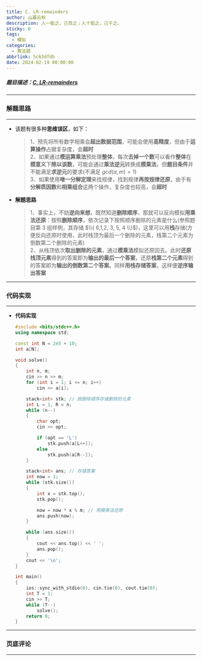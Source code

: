 ```yaml
---
title: C. LR-remainders
author: 山暮云秋
description: 人一能之，己百之；人十能之，己千之。
sticky: 0
tags:
  - 模拟
categories:
  - 算法题
abbrlink: 5c63dfdb
date: 2024-02-19 00:00:00
---
```


##### 题目描述：[C. LR-remainders](https://codeforces.com/contest/1932/problem/C)

---

### **解题思路**

---

- 该题有很多种**思维误区**，如下：

  > 1、预先将所有数字相乘会**超出数据范围**，可能会使用**高精度**，但由于**运算操作**占据复杂度，会**超时**  
  > 2、如果通过**模运算乘法**预处理**整体**，每次**去掉一个数**可以看作**整体**在**模意义**下**除以该数**，可能会通过**乘法逆元**转换成**模乘法**，但**题目条件**并不能满足**求逆元**的要求(不满足 $gcd(a, m) = 1$)  
  > 3、如果使用**唯一分解定理**来找规律，找到规律**再按规律还原**，由于有**分解质因数**和**相乘组合**这两个操作，复杂度也较高，会**超时**

- **解题思路**

  > 1、事实上，不妨**逆向来想**，既然知道**删除顺序**，那就可以反向模拟**用乘法还原**：按照**删除顺序**，依次记录下按照顺序删除的元素是什么(参照题目第 3 组样例，其存储 $\\{ 6,1,2, 3, 5, 4 \\}$)，这里可以用**栈**存储(方便反向还原时使用，此时栈顶为最后一个删除的元素，栈第二个元素为倒数第二个删除的元素)  
  > 2、从栈顶依次**取出删除的元素**，通过**模乘法**模拟还原回去。此时**还原栈顶元素**得到的答案即为**输出的最后一个答案**，还原**栈第二个元素**得到的答案即为**输出的倒数第二个答案**。同样**用栈存储答案**，这样便**逆序输出答案**

---

### **代码实现**

---

- **代码实现**

  ```cpp
  #include <bits/stdc++.h>
  using namespace std;

  const int N = 2e5 + 10;
  int a[N];

  void solve()
  {
      int n, m;
      cin >> n >> m;
      for (int i = 1; i <= n; i++)
          cin >> a[i];

      stack<int> stk; // 按删除顺序存储删除的元素
      int L = 1, R = n;
      while (n--)
      {
          char opt;
          cin >> opt;

          if (opt == 'L')
              stk.push(a[L++]);
          else
              stk.push(a[R--]);
      }

      stack<int> ans; // 存储答案
      int now = 1;
      while (stk.size())
      {
          int x = stk.top();
          stk.pop();

          now = now * x % m; // 用模乘法还原
          ans.push(now);
      }

      while (ans.size())
      {
          cout << ans.top() << ' ';
          ans.pop();
      }
      cout << '\n';
  }

  int main()
  {
      ios::sync_with_stdio(0), cin.tie(0), cout.tie(0);
      int T = 1;
      cin >> T;
      while (T--)
          solve();
      return 0;
  }
  ```

---

### **页底评论**

---
